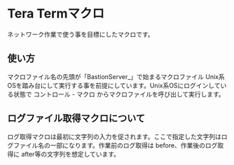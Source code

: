 Tera Termマクロ
===

ネットワーク作業で使う事を目標にしたマクロです。

## 使い方
マクロファイル名の先頭が「BastionServer_」で始まるマクロファイル
Unix系OSを踏み台にして実行する事を前提にしています。Unix系OSにログインしている状態で コントロール - マクロ からマクロファイルを呼び出して実行します。

## ログファイル取得マクロについて
ログ取得マクロは最初に文字列の入力を促されます。ここで指定した文字列はログファイル名の一部になります。作業前のログ取得は before、作業後のログ取得に after等の文字列を想定しています。
